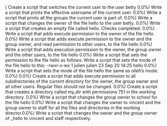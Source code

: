 )
Create a script that switches the current user to the user betty
0.0%)
Write a script that prints the effective username of the current user.
0.0%)
Write a script that prints all the groups the current user is part of.
0.0%)
Write a script that changes the owner of the file hello to the user betty.
0.0%)
Write a script that creates an empty file called hello.
Checks completed: 0.0%)
Write a script that adds execute permission to the owner of the file hello.
0.0%)
Write a script that adds execute permission to the owner and the group owner, and read permission to other users, to the file hello
0.0%)
Write a script that adds execution permission to the owner, the group owner and the other users, to the file hello
0.0%)
Write a script that sets the permission to the file hello as follows:
Write a script that sets the mode of the file hello to this:
-rwxr-x-wx 1 julien julien 23 Sep 20 14:25 hello
0.0%)
Write a script that sets the mode of the file hello the same as olleh’s mode.
0.0%)
0.0%)
Create a script that adds execute permission to all subdirectories of the current directory for the owner, the group owner and all other users. Regular files should not be changed.
0.0%)
Create a script that creates a directory called my_dir with permissions 751 in the working directory.
0.0%)
Write a script that changes the group owner to school for the file hello
0.0%)
Write a script that changes the owner to vincent and the group owner to staff for all the files and directories in the working director.0.0%)
Write a script that changes the owner and the group owner of _hello to vincent and staff respectively. 
